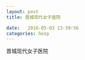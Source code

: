 ```yaml
--- 
layout: post 
title: 晋城现代女子医院

date:   2016-05-03 13:39:56 
categories: hosp 
--- 
```

   
晋城现代女子医院
